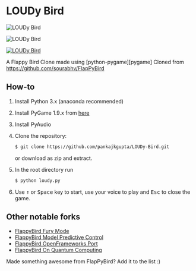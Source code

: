 LOUDy Bird
===============
![LOUDy Bird](https://github.com/pankajkgupta/LOUDy-Bird/blob/60fe2e8b17aad0006902c5d04ba6f6b9253bd7ac/header.png?raw=true)


![LOUDy Bird](https://github.com/pankajkgupta/LOUDy-Bird/blob/86017077bda4439b5ee02369b068e083b2d69070/gallery.png)


[![LOUDy Bird](https://img.youtube.com/vi/y6dyMCsVJRw/0.jpg)](https://youtu.be/y6dyMCsVJRw)


A Flappy Bird Clone made using [python-pygame][pygame]
Cloned from https://github.com/sourabhv/FlapPyBird

How-to
---------------------------

1. Install Python 3.x (anaconda recommended)
2. Install PyGame 1.9.x from [here](http://www.pygame.org/download.shtml)
3. Install PyAudio
4. Clone the repository:

   ```bash
   $ git clone https://github.com/pankajkgupta/LOUDy-Bird.git
   ```

   or download as zip and extract.

5. In the root directory run

   ```bash
   $ python loudy.py
   ```

1. Use <kbd>&uarr;</kbd> or <kbd>Space</kbd> key to start, use your voice to play and <kbd>Esc</kbd> to close the game.


Other notable forks
-------------

- [FlappyBird Fury Mode](https://github.com/Cc618/FlapPyBird)
- [FlappyBird Model Predictive Control](https://github.com/philzook58/FlapPyBird-MPC)
- [FlappyBird OpenFrameworks Port](https://github.com/TheLogicMaster/ofFlappyBird)
- [FlappyBird On Quantum Computing](https://github.com/WingCode/QuFlapPyBird)

Made something awesome from FlapPyBird? Add it to the list :)
